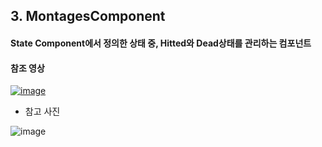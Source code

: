 ## 3. MontagesComponent

#### State Component에서 정의한 상태 중, Hitted와 Dead상태를 관리하는 컴포넌트

#### 참조 영상

[![image](https://github.com/HanYooTae/Unreal-Game-Project1/assets/123162344/607384cb-113d-4081-b4fb-449927e3989d)
](https://youtu.be/NF4MVo72ImI)

* 참고 사진

![image](https://github.com/HanYooTae/Unreal-Game-Project1/assets/41534351/34258e0a-0725-4bc0-bf76-5a7c08d19ccb)  
